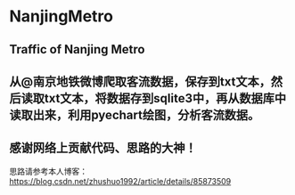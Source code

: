 # NanjingMetro


## Traffic of Nanjing Metro


## 从@南京地铁微博爬取客流数据，保存到txt文本，然后读取txt文本，将数据存到sqlite3中，再从数据库中读取出来，利用pyechart绘图，分析客流数据。


## 感谢网络上贡献代码、思路的大神！


思路请参考本人博客：https://blog.csdn.net/zhushuo1992/article/details/85873509